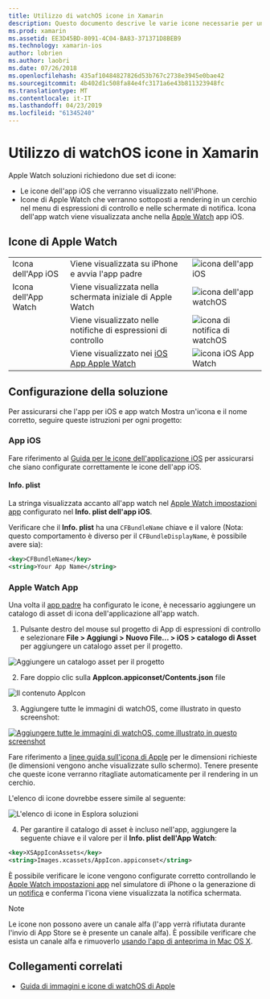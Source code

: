 ```yaml
---
title: Utilizzo di watchOS icone in Xamarin
description: Questo documento descrive le varie icone necessarie per un'applicazione watchOS e su come configurare una soluzione per includere tali icone.
ms.prod: xamarin
ms.assetid: EE3D45BD-8091-4C04-BA83-371371D8BEB9
ms.technology: xamarin-ios
author: lobrien
ms.author: laobri
ms.date: 07/26/2018
ms.openlocfilehash: 435af10484827826d53b767c2738e3945e0bae42
ms.sourcegitcommit: 4b402d1c508fa84e4fc3171a6e43b811323948fc
ms.translationtype: MT
ms.contentlocale: it-IT
ms.lasthandoff: 04/23/2019
ms.locfileid: "61345240"
---
```

# <a name="working-with-watchos-icons-in-xamarin"></a>Utilizzo di watchOS icone in Xamarin

Apple Watch soluzioni richiedono due set di icone:

* Le icone dell'app iOS che verranno visualizzato nell'iPhone.
* Icone di Apple Watch che verranno sottoposti a rendering in un cerchio nel menu di espressioni di controllo e nelle schermate di notifica. Icona dell'app watch viene visualizzata anche nella [Apple Watch](~/ios/watchos/app-fundamentals/settings.md) app iOS.

## <a name="apple-watch-icons"></a>Icone di Apple Watch

| | | |
|-|-|-|
|Icona dell'App iOS|Viene visualizzata su iPhone e avvia l'app padre|![icona dell'app iOS](icons-images/icon-ios.png)|
|Icona dell'App Watch|Viene visualizzata nella schermata iniziale di Apple Watch|![icona dell'app watchOS](icons-images/icon-home.png)|
||Viene visualizzato nelle notifiche di espressioni di controllo|![icona di notifica di watchOS](icons-images/notification-icon.png)|
||Viene visualizzato nei [iOS App Apple Watch](~/ios/watchos/app-fundamentals/settings.md)|![icona iOS App Watch](icons-images/watch-app-sml.png)|

## <a name="configuring-your-solution"></a>Configurazione della soluzione

Per assicurarsi che l'app per iOS e app watch Mostra un'icona e il nome corretto, seguire queste istruzioni per ogni progetto:

### <a name="ios-app"></a>App iOS

Fare riferimento al [Guida per le icone dell'applicazione iOS](~/ios/app-fundamentals/images-icons/app-icons.md) per assicurarsi che siano configurate correttamente le icone dell'app iOS.

#### <a name="infoplist"></a>Info. plist

La stringa visualizzata accanto all'app watch nel [Apple Watch impostazioni app](~/ios/watchos/app-fundamentals/settings.md) configurato nel **Info. plist dell'app iOS**.

Verificare che il **Info. plist** ha una `CFBundleName` chiave e il valore (Nota: questo comportamento è diverso per il `CFBundleDisplayName`, è possibile avere sia):

```xml
<key>CFBundleName</key>
<string>Your App Name</string>
```

### <a name="apple-watch-app"></a>Apple Watch App

Una volta il [app padre](~/ios/watchos/app-fundamentals/parent-app.md) ha configurato le icone, è necessario aggiungere un catalogo di asset di icona dell'applicazione all'app watch.

1. Pulsante destro del mouse sul progetto di App di espressioni di controllo e selezionare **File > Aggiungi > Nuovo File... > iOS > catalogo di Asset** per aggiungere un catalogo asset per il progetto.

 ![](icons-images/newasset.png "Aggiungere un catalogo asset per il progetto")

2. Fare doppio clic sulla **AppIcon.appiconset/Contents.json** file

  ![](icons-images/xcassets-iconset-sml.png "Il contenuto AppIcon")

3. Aggiungere tutte le immagini di watchOS, come illustrato in questo screenshot:

  [![](icons-images/appicons-sml.png "Aggiungere tutte le immagini di watchOS, come illustrato in questo screenshot")](icons-images/appicons.png#lightbox)

  Fare riferimento a [linee guida sull'icona di Apple](https://developer.apple.com/design/human-interface-guidelines/watchos/icons-and-images/menu-icons/) per le dimensioni richieste (le dimensioni vengono anche visualizzate sullo schermo). Tenere presente che queste icone verranno ritagliate automaticamente per il rendering in un cerchio.

  L'elenco di icone dovrebbe essere simile al seguente:

  ![](icons-images/xcassets-complete-sml.png "L'elenco di icone in Esplora soluzioni")

4. Per garantire il catalogo di asset è incluso nell'app, aggiungere la seguente chiave e il valore per il **Info. plist dell'App Watch**:

```xml
<key>XSAppIconAssets</key>
<string>Images.xcassets/AppIcon.appiconset</string>
```

È possibile verificare le icone vengono configurate corretto controllando le [Apple Watch impostazioni app](~/ios/watchos/app-fundamentals/settings.md) nel simulatore di iPhone o la generazione di un [notifica](~/ios/watchos/platform/notifications.md) e conferma l'icona viene visualizzata la notifica schermata.

> [!NOTE]
> Le icone non possono avere un canale alfa (l'app verrà rifiutata durante l'invio di App Store se è presente un canale alfa). È possibile verificare che esista un canale alfa e rimuoverlo [usando l'app di anteprima in Mac OS X](~/ios/watchos/troubleshooting.md#noalpha).


## <a name="related-links"></a>Collegamenti correlati

- [Guida di immagini e icone di watchOS di Apple](https://developer.apple.com/design/human-interface-guidelines/watchos/icons-and-images/)
